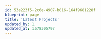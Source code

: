 ```yaml
---
id: 53e223f5-2c6e-4907-b816-164f9681228f
blueprint: page
title: 'Latest Projects'
updated_by: 1
updated_at: 1678305797
---
```


